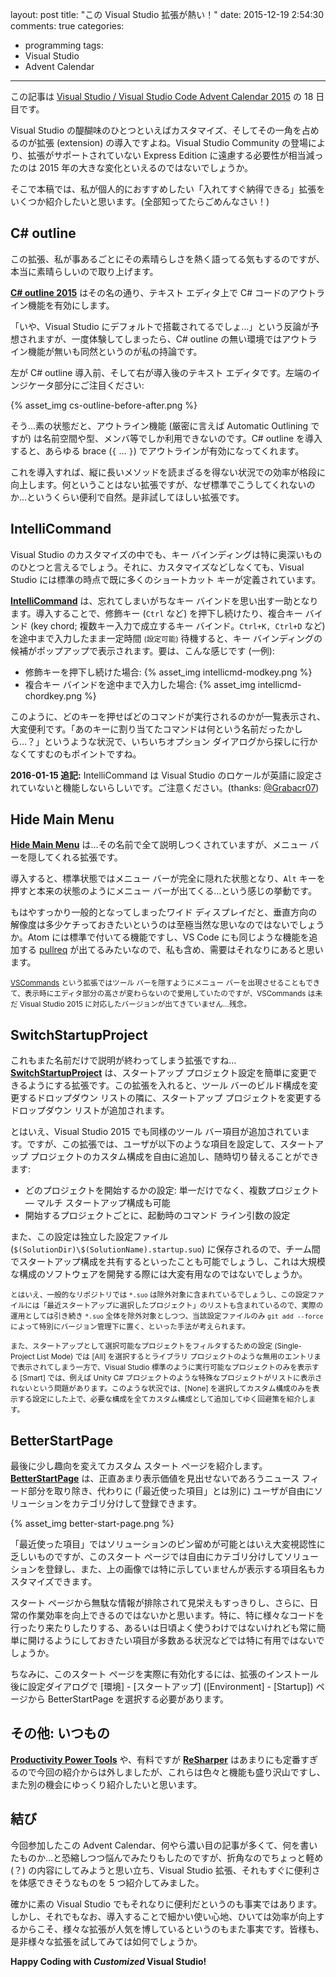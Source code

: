 layout: post
title: "この Visual Studio 拡張が熱い！"
date: 2015-12-19 2:54:30
comments: true
categories:
- programming
tags:
- Visual Studio
- Advent Calendar

---

この記事は [Visual Studio / Visual Studio Code Advent Calendar 2015](http://qiita.com/advent-calendar/2015/vs) の 18 日目です。

Visual Studio の醍醐味のひとつといえばカスタマイズ、そしてその一角を占めるのが拡張 (extension) の導入ですよね。Visual Studio Community の登場により、拡張がサポートされていない Express Edition に遠慮する必要性が相当減ったのは 2015 年の大きな変化といえるのではないでしょうか。

そこで本稿では、私が個人的におすすめしたい「入れてすぐ納得できる」拡張をいくつか紹介したいと思います。(全部知ってたらごめんなさい！)

<!-- more -->

## C# outline

この拡張、私が事あるごとにその素晴らしさを熱く語ってる気もするのですが、本当に素晴らしいので取り上げます。

**[C# outline 2015](https://visualstudiogallery.msdn.microsoft.com/9390e08c-d0aa-42f1-b3d2-5134aabf3b9a)** はその名の通り、テキスト エディタ上で C# コードのアウトライン機能を有効にします。

「いや、Visual Studio にデフォルトで搭載されてるでしょ…」という反論が予想されますが、一度体験してしまったら、C# outline の無い環境ではアウトライン機能が無いも同然というのが私の持論です。

左が C# outline 導入前、そして右が導入後のテキスト エディタです。左端のインジケータ部分にご注目ください:

{% asset_img cs-outline-before-after.png %}

そう…素の状態だと、アウトライン機能 (厳密に言えば Automatic Outlining ですが) は名前空間や型、メンバ等でしか利用できないのです。C# outline を導入すると、あらゆる brace (`{` … `}`) でアウトラインが有効になってくれます。

これを導入すれば、縦に長いメソッドを読まざるを得ない状況での効率が格段に向上します。何ということはない拡張ですが、なぜ標準でこうしてくれないのか…というくらい便利で自然。是非試してほしい拡張です。

## IntelliCommand

Visual Studio のカスタマイズの中でも、キー バインディングは特に奥深いもののひとつと言えるでしょう。それに、カスタマイズなどしなくても、Visual Studio には標準の時点で既に多くのショートカット キーが定義されています。

**[IntelliCommand](https://visualstudiogallery.msdn.microsoft.com/83f59659-abc1-4bfa-9779-42f687af0481)** は、忘れてしまいがちなキー バインドを思い出す一助となります。導入することで、修飾キー (`Ctrl` など) を押下し続けたり、複合キー バインド (key chord; 複数キー入力で成立するキー バインド。`Ctrl+K, Ctrl+D` など) を途中まで入力したまま一定時間 <small>(設定可能)</small> 待機すると、キー バインディングの候補がポップアップで表示されます。要は、こんな感じです (一例):

* 修飾キーを押下し続けた場合: {% asset_img intellicmd-modkey.png %}
* 複合キー バインドを途中まで入力した場合: {% asset_img intellicmd-chordkey.png %}

このように、どのキーを押せばどのコマンドが実行されるのかが一覧表示され、大変便利です。「あのキーに割り当てたコマンドは何という名前だったかしら…？」というような状況で、いちいちオプション ダイアログから探しに行かなくてすむのもポイントですね。

**2016-01-15 追記:** IntelliCommand は Visual Studio のロケールが英語に設定されていないと機能しないらしいです。ご注意ください。(thanks: [@Grabacr07](https://twitter.com/Grabacr07))

## Hide Main Menu

**[Hide Main Menu]()** は…その名前で全て説明しつくされていますが、メニュー バーを隠してくれる拡張です。

導入すると、標準状態ではメニュー バーが完全に隠れた状態となり、`Alt` キーを押すと本来の状態のようにメニュー バーが出てくる…という感じの挙動です。

もはやすっかり一般的となってしまったワイド ディスプレイだと、垂直方向の解像度は多少ケチっておきたいというのは至極当然な思いなのではないでしょうか。Atom には標準で付いてる機能ですし、VS Code にも同じような機能を追加する [pullreq](https://github.com/Microsoft/vscode/pull/1090) が出てるみたいなので、私も含め、需要はそれなりにあると思います。

<small>[VSCommands](http://vscommands.squaredinfinity.com/) という拡張ではツール バーを隠すようにメニュー バーを出現させることもできて、表示時にエディタ部分の高さが変わらないので愛用していたのですが、VSCommands は未だ Visual Studio 2015 に対応したバージョンが出てきていません…残念。</small>

## SwitchStartupProject

これもまた名前だけで説明が終わってしまう拡張ですね… **[SwitchStartupProject](https://visualstudiogallery.msdn.microsoft.com/f4e1be8c-b2dd-4dec-b273-dd88f8818571)** は、スタートアップ プロジェクト設定を簡単に変更できるようにする拡張です。この拡張を入れると、ツール バーのビルド構成を変更するドロップダウン リストの隣に、スタートアップ プロジェクトを変更するドロップダウン リストが追加されます。

とはいえ、Visual Studio 2015 でも同様のツール バー項目が追加されています。ですが、この拡張では、ユーザが以下のような項目を設定して、スタートアップ プロジェクトのカスタム構成を自由に追加し、随時切り替えることができます:

* どのプロジェクトを開始するかの設定: 単一だけでなく、複数プロジェクト ― マルチ スタートアップ構成も可能
* 開始するプロジェクトごとに、起動時のコマンド ライン引数の設定

また、この設定は独立した設定ファイル (`$(SolutionDir)\$(SolutionName).startup.suo`) に保存されるので、チーム間でスタートアップ構成を共有するといったことも可能でしょうし、これは大規模な構成のソフトウェアを開発する際には大変有用なのではないでしょうか。

<small>とはいえ、一般的なリポジトリでは `*.suo` は除外対象に含まれているでしょうし、この設定ファイルには「最近スタートアップに選択したプロジェクト」のリストも含まれているので、実際の運用としては引き続き `*.suo` 全体を除外対象としつつ、当該設定ファイルのみ `git add --force` によって特別にバージョン管理下に置く、といった手法が考えられます。</small>

<small>また、スタートアップとして選択可能なプロジェクトをフィルタするための設定 (Single-Project List Mode) では [All] を選択するとライブラリ プロジェクトのような無用のエントリまで表示されてしまう一方で、Visual Studio 標準のように実行可能なプロジェクトのみを表示する [Smart] では、例えば Unity C# プロジェクトのような特殊なプロジェクトがリストに表示されないという問題があります。このような状況では、[None] を選択してカスタム構成のみを表示する設定にした上で、必要な構成を全てカスタム構成として追加してゆく回避策を紹介します。</small>

## BetterStartPage

最後に少し趣向を変えてカスタム スタート ページを紹介します。**[BetterStartPage](https://visualstudiogallery.msdn.microsoft.com/8da4b080-2ad6-47fd-a1ff-4e7cc185523b)** は、正直あまり表示価値を見出せないであろうニュース フィード部分を取り除き、代わりに (「最近使った項目」とは別に) ユーザが自由にソリューションをカテゴリ分けして登録できます。

{% asset_img better-start-page.png %}

「最近使った項目」ではソリューションのピン留めが可能とはいえ大変視認性に乏しいものですが、このスタート ページでは自由にカテゴリ分けしてソリューションを登録し、また、上の画像では特に示していませんが表示する項目名もカスタマイズできます。

スタート ページから無駄な情報が排除されて見栄えもすっきりし、さらに、日常の作業効率を向上できるのではないかと思います。特に、特に様々なコードを行ったり来たりしたりする、あるいは日頃よく使うわけではないけれども常に簡単に開けるようにしておきたい項目が多数ある状況などでは特に有用ではないでしょうか。

ちなみに、このスタート ページを実際に有効化するには、拡張のインストール後に設定ダイアログで [環境] - [スタートアップ] ([Environment] - [Startup]) ページから BetterStartPage を選択する必要があります。

## その他: いつもの

**[Productivity Power Tools](https://visualstudiogallery.msdn.microsoft.com/34ebc6a2-2777-421d-8914-e29c1dfa7f5d)** や、有料ですが **[ReSharper](https://www.jetbrains.com/resharper/)** はあまりにも定番すぎるので今回の紹介からは外しましたが、これらは色々と機能も盛り沢山ですし、また別の機会にゆっくり紹介したいと思います。

## 結び

今回参加したこの Advent Calendar、何やら濃い目の記事が多くて、何を書いたものか…と恐縮しつつ悩んでみたりもしたのですが、折角なのでちょっと軽め (？) の内容にしてみようと思い立ち、Visual Studio 拡張、それもすぐに便利さを体感できそうなものを 5 つ紹介してみました。

確かに素の Visual Studio でもそれなりに便利だというのも事実ではあります。しかし、それでもなお、導入することで細かい使い心地、ひいては効率が向上するからこそ、様々な拡張が人気を博しているというのもまた事実です。皆様も、是非様々な拡張を試してみては如何でしょうか。

**Happy Coding with *Customized* Visual Studio!**
